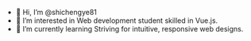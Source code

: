 - 👋 Hi, I’m @shichengye81
- 👀 I’m interested in Web development student skilled in Vue.js. 
- 🌱 I’m currently learning Striving for intuitive, responsive web designs.
